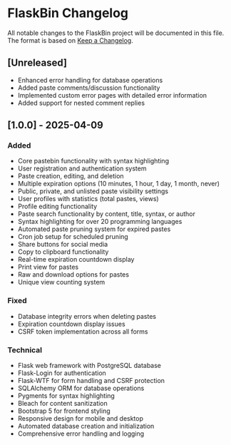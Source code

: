 # FlaskBin Changelog

All notable changes to the FlaskBin project will be documented in this file. The format is based on [Keep a Changelog](https://keepachangelog.com/en/1.0.0/).

## [Unreleased]
- Enhanced error handling for database operations
- Added paste comments/discussion functionality
- Implemented custom error pages with detailed error information
- Added support for nested comment replies

## [1.0.0] - 2025-04-09
### Added
- Core pastebin functionality with syntax highlighting
- User registration and authentication system
- Paste creation, editing, and deletion
- Multiple expiration options (10 minutes, 1 hour, 1 day, 1 month, never)
- Public, private, and unlisted paste visibility settings
- User profiles with statistics (total pastes, views)
- Profile editing functionality
- Paste search functionality by content, title, syntax, or author
- Syntax highlighting for over 20 programming languages
- Automated paste pruning system for expired pastes
- Cron job setup for scheduled pruning
- Share buttons for social media
- Copy to clipboard functionality
- Real-time expiration countdown display
- Print view for pastes
- Raw and download options for pastes
- Unique view counting system

### Fixed
- Database integrity errors when deleting pastes
- Expiration countdown display issues
- CSRF token implementation across all forms

### Technical
- Flask web framework with PostgreSQL database
- Flask-Login for authentication
- Flask-WTF for form handling and CSRF protection
- SQLAlchemy ORM for database operations
- Pygments for syntax highlighting
- Bleach for content sanitization
- Bootstrap 5 for frontend styling
- Responsive design for mobile and desktop
- Automated database creation and initialization
- Comprehensive error handling and logging
